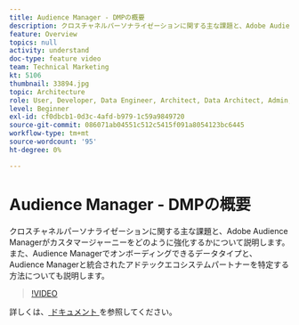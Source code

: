 ```yaml
---
title: Audience Manager - DMPの概要
description: クロスチャネルパーソナライゼーションに関する主な課題と、Adobe Audience Managerがカスタマージャーニーをどのように強化するかについて説明します。 また、Audience Managerでオンボーディングできるデータタイプと、Audience Managerと統合されたアドテックエコシステムパートナーを特定する方法についても説明します。
feature: Overview
topics: null
activity: understand
doc-type: feature video
team: Technical Marketing
kt: 5106
thumbnail: 33894.jpg
topic: Architecture
role: User, Developer, Data Engineer, Architect, Data Architect, Admin, Leader
level: Beginner
exl-id: cf0dbcb1-0d3c-4afd-b979-1c59a9849720
source-git-commit: 086071ab04551c512c5415f091a8054123bc6445
workflow-type: tm+mt
source-wordcount: '95'
ht-degree: 0%

---
```


# Audience Manager - DMPの概要

クロスチャネルパーソナライゼーションに関する主な課題と、Adobe Audience Managerがカスタマージャーニーをどのように強化するかについて説明します。 また、Audience Managerでオンボーディングできるデータタイプと、Audience Managerと統合されたアドテックエコシステムパートナーを特定する方法についても説明します。

>[!VIDEO](https://video.tv.adobe.com/v/37109/?quality=12&captions=jpn)

詳しくは、[ ドキュメント ](https://experienceleague.adobe.com/docs/audience-manager/user-guide/overview/aam-overview.html?lang=ja) を参照してください。
